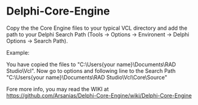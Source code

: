 # Delphi-Core-Engine

Copy the the Core Engine files to your typical VCL directory and add the path to your Delphi Search Path (Tools -> Options -> Environent -> Delphi Options -> Search Path). 

Example:

You have copied the files to "C:\Users\{your name}\Documents\RAD Studio\Vcl\".
Now go to options and following line to the Search Path "C:\Users\{your name}\Documents\RAD Studio\Vcl\Core\Source"

Fore more info, you may read the WIKI at
https://github.com/Arsanias/Delphi-Core-Engine/wiki/Delphi-Core-Engine
